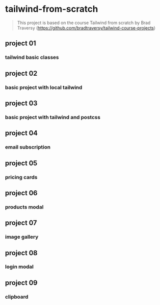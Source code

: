 # tailwind-from-scratch

> This project is based on the course Tailwind from scratch by Brad Traversy (https://github.com/bradtraversy/tailwind-course-projects)

## project 01

### tailwind basic classes

## project 02

### basic project with local tailwind

## project 03

### basic project with tailwind and postcss

## project 04

### email subscription

## project 05

### pricing cards

## project 06

### products modal

## project 07

### image gallery

## project 08

### login modal

## project 09

### clipboard